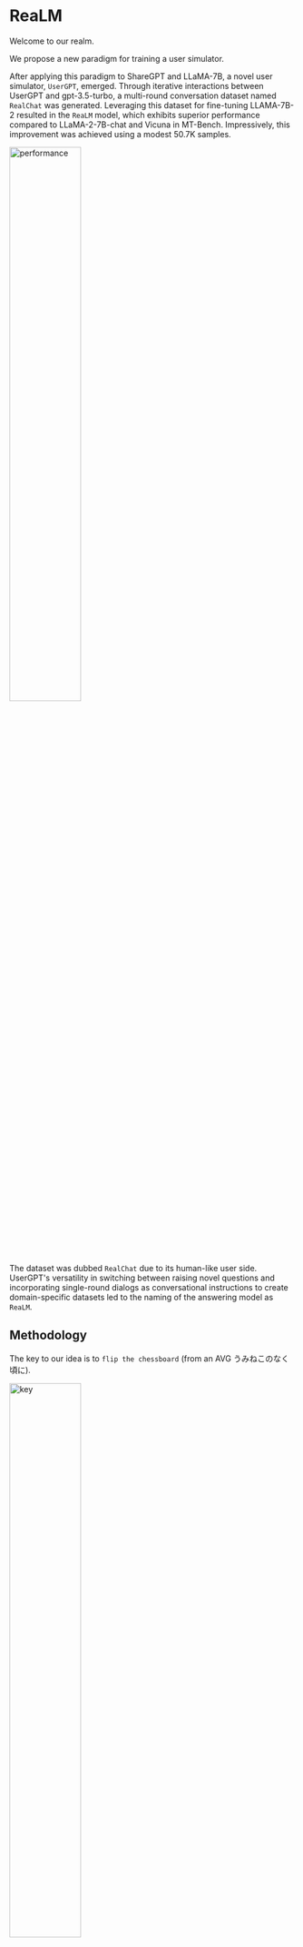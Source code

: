 # ReaLM
Welcome to our realm.

We propose a new paradigm for training a user simulator. 

After applying this paradigm to ShareGPT and LLaMA-7B, a novel user simulator, `UserGPT`, emerged. Through iterative interactions between UserGPT and gpt-3.5-turbo, a multi-round conversation dataset named `RealChat` was generated. Leveraging this dataset for fine-tuning LLAMA-7B-2 resulted in the `ReaLM` model, which exhibits superior performance compared to LLaMA-2-7B-chat and Vicuna in MT-Bench. Impressively, this improvement was achieved using a modest 50.7K samples.

<img src="https://github.com/FreedomIntelligence/ReaLM/assets/73695787/808bcc05-dcae-4fa4-a11e-2c5496ae79b3" alt="performance" width="50%" height="50%">

The dataset was dubbed `RealChat` due to its human-like user side. UserGPT's versatility in switching between raising novel questions and incorporating single-round dialogs as conversational instructions to create domain-specific datasets led to the naming of the answering model as `ReaLM`.

## Methodology
The key to our idea is to `flip the chessboard` (from an AVG うみねこのなく頃に).

<img src="https://github.com/FreedomIntelligence/ReaLM/assets/73695787/e034f4db-5248-437e-83dd-aa3a940add70" alt="key" width="50%" height="50%">


We just mask the questions of real users and accordingly, only calculate their loss for the purpose of modifying the learning objective.
In addition, we use a dyadic prompt template to instruct our backbone.

The main difference between us and other research is shown below.
![haha](https://github.com/FreedomIntelligence/ReaLM/assets/73695787/31baa406-e8c0-4fe4-854c-41f798ed8d52)

## Links
The reference paper is available at the following links:

https://arxiv.org/abs/2308.11534v1


The ReaLM model is available at the following links:

https://huggingface.co/FreedomIntelligence/Realm-7b/tree/main


